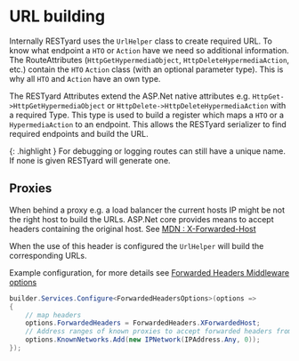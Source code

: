 # URL building

Internally RESTyard uses the `UrlHelper` class to create required URL. To know what endpoint a `HTO` or `Action` have we need so additional information. The RouteAttributes (`HttpGetHypermediaObject`, `HttpDeleteHypermediaAction`, etc.) contain the `HTO` `Action` class (with an optional parameter type). This is why all `HTO` and `Action` have an own type.

The RESTyard Attributes extend the ASP.Net native attributes e.g. `HttpGet->HttpGetHypermediaObject` or  `HttpDelete->HttpDeleteHypermediaAction` with a required Type. This type is used to build a register which maps a `HTO` or a `HypermediaAction` to an endpoint. This allows the RESTyard serializer to find required endpoints and build the URL.

{: .highlight }
For debugging or logging routes can still have a unique name. If none is given RESTyard will generate one.

## Proxies

When behind a proxy e.g. a load balancer the current hosts IP might be not the right host to build the URLs.
ASP.Net core provides means to accept headers containing the original host. See [MDN : X-Forwarded-Host](https://developer.mozilla.org/en-US/docs/Web/HTTP/Headers/X-Forwarded-Host)

When the use of this header is configured the `UrlHelper` will build the corresponding URLs.

Example configuration, for more details see [Forwarded Headers Middleware options](https://learn.microsoft.com/en-us/aspnet/core/host-and-deploy/proxy-load-balancer?view=aspnetcore-7.0#forwarded-headers-middleware-options)

```csharp
builder.Services.Configure<ForwardedHeadersOptions>(options =>
{
    // map headers
    options.ForwardedHeaders = ForwardedHeaders.XForwardedHost;
    // Address ranges of known proxies to accept forwarded headers from.
    options.KnownNetworks.Add(new IPNetwork(IPAddress.Any, 0));
});
```
